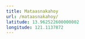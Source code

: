 ```yaml
---
title: Mataasnakahoy
url: /mataasnakahoy/
latitude: 13.962522600000002
longitude: 121.1137872
---
```

